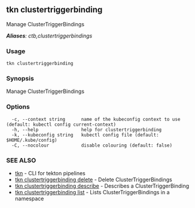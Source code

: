 ## tkn clustertriggerbinding

Manage ClusterTriggerBindings

***Aliases**: ctb,clustertriggerbindings*

### Usage

```
tkn clustertriggerbinding
```

### Synopsis

Manage ClusterTriggerBindings

### Options

```
  -c, --context string      name of the kubeconfig context to use (default: kubectl config current-context)
  -h, --help                help for clustertriggerbinding
  -k, --kubeconfig string   kubectl config file (default: $HOME/.kube/config)
  -C, --nocolour            disable colouring (default: false)
```

### SEE ALSO

* [tkn](tkn.md)	 - CLI for tekton pipelines
* [tkn clustertriggerbinding delete](tkn_clustertriggerbinding_delete.md)	 - Delete ClusterTriggerBindings
* [tkn clustertriggerbinding describe](tkn_clustertriggerbinding_describe.md)	 - Describes a ClusterTriggerBinding
* [tkn clustertriggerbinding list](tkn_clustertriggerbinding_list.md)	 - Lists ClusterTriggerBindings in a namespace

